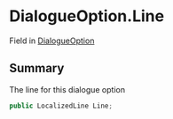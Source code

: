 # DialogueOption.Line

Field in [DialogueOption](/api/csharp/yarn.unity.dialogueoption.md)

## Summary


The line for this dialogue option


```csharp
public LocalizedLine Line;
```


